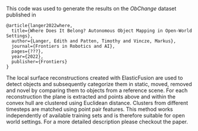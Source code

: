 
This code was used to generate the results on the *ObChange* dataset published in
```
@article{langer2022where,
  title={Where Does It Belong? Autonomous Object Mapping in Open-World Settings},
  author={Langer, Edith and Patten, Timothy and Vincze, Markus},
  journal={Frontiers in Robotics and AI},
  pages={???},
  year={2022},
  publisher={Frontiers}
}
```

The local surface reconstructions created with ElasticFusion are used to detect objects and subsequently categorize them in static, moved, removed and novel by comparing them to objects from a reference scene.
For each reconstruction the plane is extracted and points above and within the convex hull are clustered using Euclidean distance. Clusters from different timesteps are matched using point pair features. 
This method works independently of available training sets and is therefore suitable for open world settings.
For a more detailed description please checkout the paper. 



